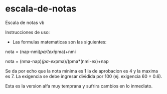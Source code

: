 # escala-de-notas
Escala de notas vb

Instrucciones de uso:

* Las formulas matematicas son las siguientes:

nota = (nap-nmi)*pa/(exi*pma)+nmi

nota = (nma-nap)*(pa-ex*pma)/(pma*(nmi-ex)+nap

Se da por echo que la nota minima es 1 la de aprobacion es 4 y la maxima es 7.
La exigencia se debe ingresar dividida por 100 (ej. exigencia 60 = 0.6).

Esta es la version alfa muy temprana y sufrira cambios en lo inmediato.

